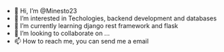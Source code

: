 - 👋 Hi, I’m @Minesto23
- 👀 I’m interested in Techologies, backend development and databases
- 🌱 I’m currently learning django rest framework and flask
- 💞️ I’m looking to collaborate on ...
- 📫 How to reach me, you can send me a email

<!---
Minesto23/Minesto23 is a ✨ special ✨ repository because its `README.md` (this file) appears on your GitHub profile.
You can click the Preview link to take a look at your changes.
--->
